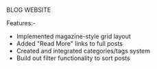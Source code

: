 BLOG WEBSITE

Features:-

- Implemented magazine-style grid layout
- Added "Read More" links to full posts
- Created and integrated categories/tags system
- Build out filter functionality to sort posts
